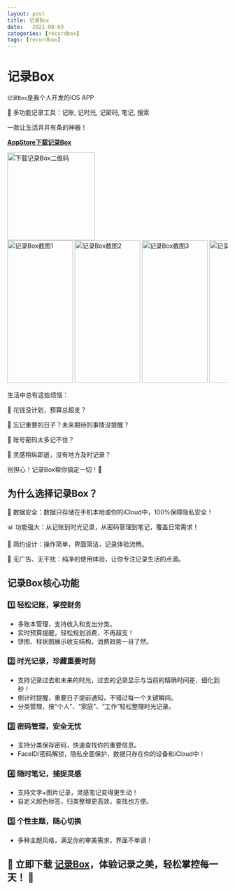 ```yaml
---
layout: post
title: 记录Box
date:   2021-08-03
categories: [recordbox]
tags: [recordbox]
---
```


# 记录Box

`记录Box`是我个人开发的iOS APP

🎉 多功能记录工具：记账, 记时光, 记密码, 笔记, 搜索

一款让生活井井有条的神器！

**[AppStore下载记录Box](https://apps.apple.com/app/id1579304692)**

<img src="../recordbox/api/recordbox.png" width="200" height="200" alt="下载记录Box二维码"/>

<div style="overflow-x: auto; white-space: nowrap;">
  <img src="../assets/recordbox/1.jpg" width="150" height="325" alt="记录Box截图1"/>
  <img src="../assets/recordbox/2.jpg" width="150" height="325" alt="记录Box截图2"/>
  <img src="../assets/recordbox/3.jpg" width="150" height="325" alt="记录Box截图3"/>
  <img src="../assets/recordbox/4.jpg" width="150" height="325" alt="记录Box截图4"/>
  <img src="../assets/recordbox/5.jpg" width="150" height="325" alt="记录Box截图5"/>
  <img src="../assets/recordbox/6.jpg" width="150" height="325" alt="记录Box截图6"/>
  <img src="../assets/recordbox/7.jpg" width="150" height="325" alt="记录Box截图7"/>
  <img src="../assets/recordbox/8.jpg" width="150" height="325" alt="记录Box截图8"/>
  <img src="../assets/recordbox/9.jpg" width="150" height="325" alt="记录Box截图9"/>
</div>

生活中总有这些烦恼：

💸 花钱没计划，预算总超支？

📅 忘记重要的日子？未来期待的事情没提醒？

🔐 账号密码太多记不住？

📓 灵感稍纵即逝，没有地方及时记录？

别担心！记录Box帮你搞定一切！🎉

## 为什么选择记录Box？

💾 数据安全：数据只存储在手机本地或你的iCloud中，100%保障隐私安全！

📊 功能强大：从记账到时光记录，从密码管理到笔记，覆盖日常需求！

🎨 简约设计：操作简单，界面简洁，记录体验流畅。

🚫 无广告、无干扰：纯净的使用体验，让你专注记录生活的点滴。

## 记录Box核心功能

### 1️⃣ 轻松记账，掌控财务

- 多账本管理，支持收入和支出分类。
- 实时预算提醒，轻松规划消费，不再超支！
- 饼图、柱状图展示收支结构，消费趋势一目了然。

### 2️⃣ 时光记录，珍藏重要时刻

- 支持记录过去和未来的时光，过去的记录显示与当前的精确时间差，细化到秒！
- 倒计时提醒，重要日子提前通知，不错过每一个关键瞬间。
- 分类管理，按“个人”、“家庭”、“工作”轻松整理时光记录。

### 3️⃣ 密码管理，安全无忧

- 支持分类保存密码，快速查找你的重要信息。
- FaceID/密码解锁，隐私全面保护，数据只存在你的设备和iCloud中！

### 4️⃣ 随时笔记，捕捉灵感

- 支持文字+图片记录，灵感笔记变得更生动！
- 自定义颜色标签，归类整理更高效，查找也方便。

### 5️⃣ 个性主题，随心切换

- 多种主题风格，满足你的审美需求，界面不单调！

## 📱 立即下载 **[记录Box](https://apps.apple.com/app/id1579304692)**，体验记录之美，轻松掌控每一天！ 🌟